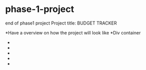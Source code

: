 # phase-1-project
end of phase1 project
Project title: BUDGET TRACKER

*Have a overview on how the project will look like
*Div container
    
*
*
*
*
*
